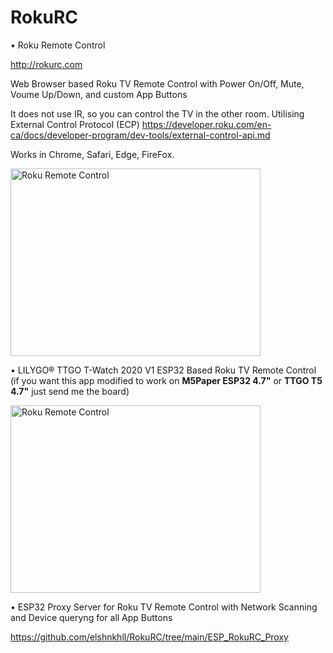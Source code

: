 # RokuRC


&bull; Roku Remote Control

http://rokurc.com

Web Browser based Roku TV Remote Control with Power On/Off, Mute, Voume Up/Down, and custom App Buttons

It does not use IR, so you can control the TV in the other room. Utilising External Control Protocol (ECP) https://developer.roku.com/en-ca/docs/developer-program/dev-tools/external-control-api.md

Works in Chrome, Safari, Edge, FireFox.


<a href="http://www.youtube.com/watch?feature=player_embedded&v=_TTzeqaWeXE
" target="_blank"><img src="http://img.youtube.com/vi/_TTzeqaWeXE/sddefault.jpg" 
alt="Roku Remote Control" width="400" height="300" /></a>



&bull; LILYGO® TTGO T-Watch 2020 V1 ESP32 Based Roku TV Remote Control
(if you want this app modified to work on **M5Paper ESP32 4.7"** or **TTGO T5 4.7"** just send me the board)

<a href="http://www.youtube.com/watch?feature=player_embedded&v=Eg3opfU_H2w
" target="_blank"><img src="http://img.youtube.com/vi/Eg3opfU_H2w/sddefault.jpg" 
alt="Roku Remote Control" width="400" height="300" /></a>

&bull; ESP32 Proxy Server for Roku TV Remote Control with Network Scanning and Device queryng for all App Buttons

https://github.com/elshnkhll/RokuRC/tree/main/ESP_RokuRC_Proxy


 
